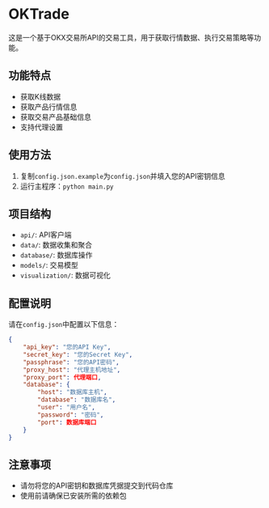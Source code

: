 # OKTrade

这是一个基于OKX交易所API的交易工具，用于获取行情数据、执行交易策略等功能。

## 功能特点

- 获取K线数据
- 获取产品行情信息
- 获取交易产品基础信息
- 支持代理设置

## 使用方法

1. 复制`config.json.example`为`config.json`并填入您的API密钥信息
2. 运行主程序：`python main.py`

## 项目结构

- `api/`: API客户端
- `data/`: 数据收集和聚合
- `database/`: 数据库操作
- `models/`: 交易模型
- `visualization/`: 数据可视化

## 配置说明

请在`config.json`中配置以下信息：

```json
{
    "api_key": "您的API Key",
    "secret_key": "您的Secret Key",
    "passphrase": "您的API密码",
    "proxy_host": "代理主机地址",
    "proxy_port": 代理端口,
    "database": {
        "host": "数据库主机",
        "database": "数据库名",
        "user": "用户名",
        "password": "密码",
        "port": 数据库端口
    }
}
```

## 注意事项

- 请勿将您的API密钥和数据库凭据提交到代码仓库
- 使用前请确保已安装所需的依赖包